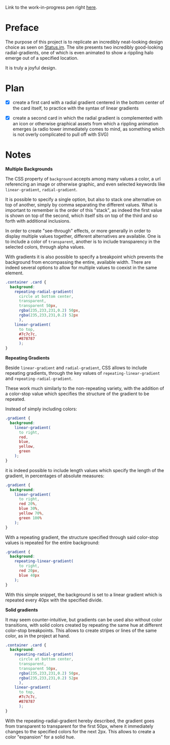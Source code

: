 Link to the work-in-progress pen right [here](https://codepen.io/borntofrappe/full/xjqLJR/).

# Preface 

The purpose of this project is to replicate an incredibly neat-looking design choice as seen on [Status.im](https://status.im/). The site presents two incredibly good-looking radial-gradients, one of which is even animated to show a rippling halo emerge out of a specified location.

It is truly a joyful design. 

# Plan

- [x] create a first card with a radial gradient centered in the bottom center of the card itself, to practice with the syntax of linear gradients
- [x] create a second card in which the radial gradient is complemented with an icon or otherwise graphical assets from which a rippling animation emerges (a radio tower immediately comes to mind, as something which is not overly complicated to pull off with SVG)


# Notes

**Multiple Backgrounds**

The CSS property of `background` accepts among many values a color, a url referencing an image or otherwise graphic, and even selected keywords like `linear-gradient`, `radial-gradient`.

It is possible to specify a single option, but also to stack one alternative on top of another, simply by comma separating the different values. What is important to remember is the order of this "stack", as indeed the first value is shown on top of the second, which itself sits on top of the third and so forth with additional inclusions.

In order to create "see-through" effects, or more generally in order to display multiple values together, different alternatives are available. One is to include a color of `transparent`, another is to include transparency in the selected colors, through alpha values.

With gradients it is also possible to specify a breakpoint which prevents the background from encompassing the entire, available width. There are indeed several options to allow for multiple values to coexist in the same element.

```CSS
.container .card {
  background: 
    repeating-radial-gradient(
      circle at bottom center, 
      transparent, 
      transparent 50px, 
      rgba(235,233,231,0.2) 50px, 
      rgba(235,233,231,0.2) 52px
      ), 
    linear-gradient(
      to top, 
      #7c7c7c, 
      #878787
      );
}
```

**Repeating Gradients**

Beside  `linear-gradient` and `radial-gradient`, CSS allows to include repeating gradients, through the key values of  `repeating-linear-gradient` and `repeating-radial-gradient`.

These work much similarly to the non-repeating variety, with the addition of a color-stop value which specifies the structure of the gradient to be repeated. 

Instead of simply including colors:

```CSS
.gradient {
  background:
    linear-gradient(
      to right,
      red,
      blue,
      yellow,
      green
    );
}
```

it is indeed possible to include length values which specify the length of the gradient, in percentages of absolute measures:

```CSS
.gradient {
  background:
    linear-gradient(
      to right,
      red 20%,
      blue 30%,
      yellow 70%,
      green 100%
    );
}
```

With a repeating gradient, the structure specified through said color-stop values is repeated for the entire background:

```CSS
.gradient {
  background:
    repeating-linear-gradient(
      to right,
      red 20px,
      blue 40px
    );
}
```

With this simple snippet, the background is set to a linear gradient which is repeated every 40px with the specified divide.

**Solid gradients**

It may seem counter-intuitive, but gradients can be used also without color transitions, with solid colors created by repeating the same hue at different color-stop breakpoints. This allows to create stripes or lines of the same color, as in the project at hand.

```CSS
.container .card {
  background: 
    repeating-radial-gradient(
      circle at bottom center, 
      transparent, 
      transparent 50px, 
      rgba(235,233,231,0.2) 50px, 
      rgba(235,233,231,0.2) 52px
      ), 
    linear-gradient(
      to top, 
      #7c7c7c, 
      #878787
      );
}
```

With the repeating-radial-gradient hereby described, the gradient goes from transparent to transparent for the first 50px, where it immediately changes to the specified colors for the next 2px. This allows to create a color "expansion" for a solid hue.

